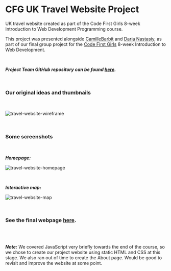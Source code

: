 # CFG UK Travel Website Project
UK travel website created as part of the Code First Girls 8-week Introduction to Web Development Programming course.

This project was presented alongside [CamilleBarbit](https://github.com/camillebarbit) and [Daria Nastasiy](), as part of our final group project for the [Code First Girls](https://codefirstgirls.org.uk/) 8-week Introduction to Web Development.

<br>

**_Project Team GitHub repository can be found [here](https://github.com/cfg-team3/cfg-team3.github.io)._**

<br>

### Our original ideas and thumbnails ###

<br>

![travel-website-wireframe](https://user-images.githubusercontent.com/63753021/146109309-ae5a1c28-aae5-4c1c-8dfc-ddfd18430ca8.jpg)

<br>

### Some screenshots ###

<br>

**_Homepage:_**

![travel-website-homepage](https://user-images.githubusercontent.com/63753021/146111823-b0655df9-6dcc-4936-9390-2acb999728bc.jpg)

<br>

**_Interactive map:_**

![travel-website-map](https://user-images.githubusercontent.com/63753021/146111884-4661630c-b2a6-4ab2-bc53-75cb570ef152.jpg)

<br>

### See the final webpage [here](https://cfg-team3.github.io/). ###

<br>
<br>

**_Note:_** We covered JavaScript very briefly towards the end of the course, so we chose to create our project website using static HTML and CSS at this stage.  We also ran out of time to create the About page.  Would be good to revisit and improve the website at some point.
